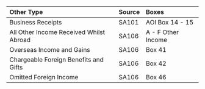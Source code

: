 | Other Type                            | Source | Boxes              |
|:----------------------------------------|:-------|:-------------------|
| Business Receipts                       | SA101  | AOI Box 14 - 15    |
| All Other Income Received Whilst Abroad | SA106  | A - F Other Income |
| Overseas Income and Gains               | SA106  | Box 41             |
| Chargeable Foreign Benefits and Gifts   | SA106  | Box 42             |
| Omitted Foreign Income                  | SA106  | Box 46             |